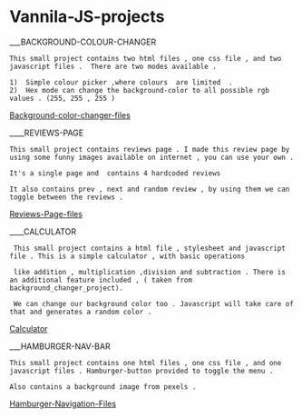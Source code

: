 # Vannila-JS-projects

___BACKGROUND-COLOUR-CHANGER

    This small project contains two html files , one css file , and two javascript files .  There are two modes available .
    
    1)  Simple colour picker ,where colours  are limited  .
    2)  Hex mode can change the background-color to all possible rgb values . (255, 255 , 255 )
    
   <a href ="https://github.com/karthik-siru/Vannila-JS-projects/tree/main/Bg-changer"> Background-color-changer-files </a>
    
    
____REVIEWS-PAGE
 
    This small project contains reviews page . I made this review page by using some funny images available on internet , you can use your own . 
    
    It's a single page and  contains 4 hardcoded reviews 
    
    It also contains prev , next and random review , by using them we can toggle between the reviews . 
    
  <a href ="https://github.com/karthik-siru/Vannila-JS-projects/tree/main/Reviews_page"> Reviews-Page-files </a>
  
  
  
____CALCULATOR  
  
   
     This small project contains a html file , stylesheet and javascript file . This is a simple calculator , with basic operations 
     
     like addition , multiplication ,division and subtraction . There is an additional feature included , ( taken from background_changer_project).
     
     We can change our background color too . Javascript will take care of that and generates a random color . 
     
     
  <a href ="https://github.com/karthik-siru/Vannila-JS-projects/tree/main/calculator"> Calculator </a>
  
 ___HAMBURGER-NAV-BAR

    This small project contains one html files , one css file , and one javascript files . Hamburger-button provided to toggle the menu . 
    
    Also contains a background image from pexels .
    
   <a href ="https://github.com/karthik-siru/Vannila-JS-projects/tree/main/navigation-bar"> Hamburger-Navigation-Files </a>
    
